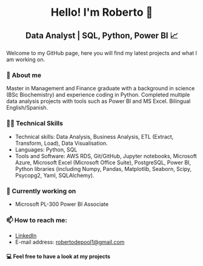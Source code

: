 #  <center>Hello! I'm Roberto 👋</center>
##  <center>Data Analyst | SQL, Python, Power BI 📈</center>
Welcome to my GitHub page, here you will find my latest projects and what I am working on.

### 🚀 About me
Master in Management and Finance graduate with a background in science (BSc Biochemistry) and experience coding in Python. Completed multiple data analysis projects with tools such as Power BI and MS Excel. Bilingual English/Spanish.

### 👨‍💻 Technical Skills
- Technical skills: Data Analysis, Business Analysis, ETL (Extract, Transform, Load), Data Visualisation. 
- Languages: Python, SQL
- Tools and Software: AWS RDS, Git/GitHub, Jupyter notebooks, Microsoft Azure, Microsoft Excel (Microsoft Office Suite), PostgreSQL, Power BI, Python libraries (including Numpy, Pandas, Matplotlib, Seaborn, Scipy, Psycopg2, Yaml, SQLAlchemy).

### 🔭 Currently working on
- Microsoft PL-300 Power BI Associate 

### 📫 How to reach me:
- [LinkedIn](https://www.linkedin.com/in/robertodepool/)
- E-mail address: robertodepool1@gmail.com

#### 💻 Feel free to have a look at my projects 
